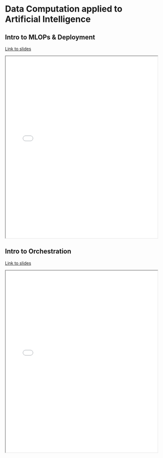 # Data Computation applied to Artificial Intelligence

## Intro to MLOPs & Deployment

[Link to slides](slides/1_5a_mlops_deployment.html)

<iframe
  src="slides/1_5a_mlops_deployment.html"
  style="width:100%; height:600px;"
></iframe>

## Intro to Orchestration

[Link to slides](slides/1_5b_orchestration.html)

<iframe
  src="slides/1_5b_orchestration.html"
  style="width:100%; height:600px;"
></iframe>
